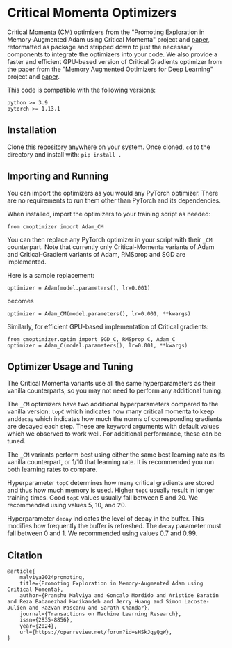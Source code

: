 # Critical Momenta Optimizers

Critical Momenta (CM) optimizers from the "Promoting Exploration in Memory-Augmented Adam
using Critical Momenta" project and [paper](https://arxiv.org/abs/2307.09638), reformatted as package and stripped down to just the necessary components to integrate the optimizers into your code.
We also provide a faster and efficient GPU-based version of Critical Gradients optimizer from the paper from the "Memory Augmented Optimizers for Deep Learning" project and [paper](https://arxiv.org/abs/2106.10708).

This code is compatible with the following versions:

```
python >= 3.9
pytorch >= 1.13.1
```

## Installation

Clone [this repository](https://github.com/chandar-lab/CMOptimizer) anywhere on your system. Once cloned, `cd` to the directory and install with: `pip install .`

## Importing and Running

You can import the optimizers as you would any PyTorch optimizer. There are no requirements to run them other than PyTorch and its dependencies.

When installed, import the optimizers to your training script as needed:

```
from cmoptimizer import Adam_CM
```

You can then replace any PyTorch optimizer in your script with their `_CM` counterpart. Note that currently only Critical-Momenta variants of Adam and Critical-Gradient variants of Adam, RMSprop and SGD are implemented.

Here is a sample replacement:

```
optimizer = Adam(model.parameters(), lr=0.001)
```

becomes

```
optimizer = Adam_CM(model.parameters(), lr=0.001, **kwargs)
```

Similarly, for efficient GPU-based implementation of Critical gradients:  

```
from cmoptimizer.optim import SGD_C, RMSprop_C, Adam_C
optimizer = Adam_C(model.parameters(), lr=0.001, **kwargs)
```

## Optimizer Usage and Tuning

The Critical Momenta variants use all the same hyperparameters as their vanilla counterparts, so you may not need to perform any additional tuning.

The `_CM` optimizers have two additional hyperparameters compared to the vanilla version: `topC` which indicates how many critical momenta to keep and`decay` which indicates how much the norms of corresponding gradients are decayed each step. These are keyword arguments with default values which we observed to work well. For additional performance, these can be tuned.

The `_CM` variants perform best using either the same best learning rate as its vanilla counterpart, or 1/10 that learning rate. It is recommended you run both learning rates to compare.

Hyperparameter  `topC` determines how many critical gradients are stored and thus how much memory is used. Higher `topC` usually result in longer training times. Good `topC` values usually fall between 5 and 20. We recommended using values 5, 10, and 20.

Hyperparameter `decay` indicates the level of decay in the buffer. This modifies how frequently the buffer is refreshed. The `decay` parameter must fall between 0 and 1. We recommended using values 0.7 and 0.99.

## Citation
```
@article{
    malviya2024promoting,
    title={Promoting Exploration in Memory-Augmented Adam using Critical Momenta},
    author={Pranshu Malviya and Goncalo Mordido and Aristide Baratin and Reza Babanezhad Harikandeh and Jerry Huang and Simon Lacoste-Julien and Razvan Pascanu and Sarath Chandar},
    journal={Transactions on Machine Learning Research},
    issn={2835-8856},
    year={2024},
    url={https://openreview.net/forum?id=sHSkJqyQgW},
}
```

